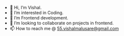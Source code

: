 - 👋 Hi, I’m Vishal.
- 👀 I’m interested in Coding.
- 🌱 I’m Frontend development.
- 💞️ I’m looking to collaborate on projects in frontend.
- 📫 How to reach me @ 55.vishalmalusare@gmail.com

<!---\
55Vishal/55Vishal is a ✨ special ✨ repository because its `README.md` (this file) appears on your GitHub profile.
You can click the Preview link to take a look at your changes.
--->
